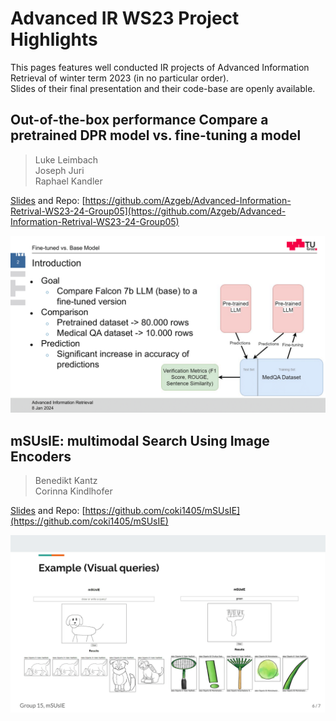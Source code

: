 # Advanced IR WS23 Project Highlights

This pages features well conducted IR projects of Advanced Information Retrieval of winter term 2023 (in no particular order).  
Slides of their final presentation and their code-base are openly available.  

## Out-of-the-box performance Compare a pretrained DPR model vs. fine-tuning a model
> Luke Leimbach  
> Joseph Juri  
> Raphael Kandler  

[Slides](files/group05.pdf) and Repo: [https://github.com/Azgeb/Advanced-Information-Retrival-WS23-24-Group05](https://github.com/Azgeb/Advanced-Information-Retrival-WS23-24-Group05)

![Teaser05](files/group05-2.png)

## mSUsIE: multimodal Search Using Image Encoders
> Benedikt Kantz  
> Corinna Kindlhofer  

[Slides](files/group15.pdf) and Repo: [https://github.com/coki1405/mSUsIE](https://github.com/coki1405/mSUsIE)

![Teaser15](files/group15-6.png)
